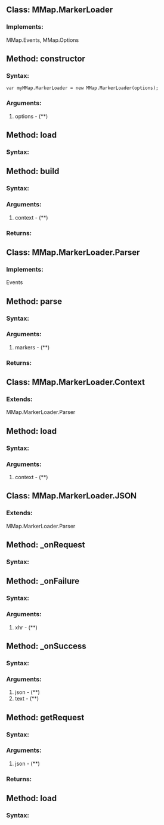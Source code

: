 Class: <a id='mmap.markerloader'>MMap.MarkerLoader</a>
------------------------------------------------------



### Implements:

MMap.Events, MMap.Options




Method: <a id='constructor'>constructor</a>
--------------------------------------------


### Syntax:

	var myMMap.MarkerLoader = new MMap.MarkerLoader(options);

### Arguments:

1. options - (**)


Method: <a id='load'>load</a>
------------------------------


### Syntax:




Method: <a id='build'>build</a>
--------------------------------


### Syntax:



### Arguments:

1. context - (**)

### Returns:




Class: <a id='mmap.markerloader.parser'>MMap.MarkerLoader.Parser</a>
--------------------------------------------------------------------



### Implements:

Events




Method: <a id='parse'>parse</a>
--------------------------------


### Syntax:



### Arguments:

1. markers - (**)

### Returns:




Class: <a id='mmap.markerloader.context'>MMap.MarkerLoader.Context</a>
----------------------------------------------------------------------



### Extends:

MMap.MarkerLoader.Parser




Method: <a id='load'>load</a>
------------------------------


### Syntax:



### Arguments:

1. context - (**)

Class: <a id='mmap.markerloader.json'>MMap.MarkerLoader.JSON</a>
----------------------------------------------------------------



### Extends:

MMap.MarkerLoader.Parser




Method: <a id='_onRequest'>_onRequest</a>
------------------------------------------


### Syntax:




Method: <a id='_onFailure'>_onFailure</a>
------------------------------------------


### Syntax:



### Arguments:

1. xhr - (**)


Method: <a id='_onSuccess'>_onSuccess</a>
------------------------------------------


### Syntax:



### Arguments:

1. json - (**)
2. text - (**)


Method: <a id='getRequest'>getRequest</a>
------------------------------------------


### Syntax:



### Arguments:

1. json - (**)

### Returns:





Method: <a id='load'>load</a>
------------------------------


### Syntax:



